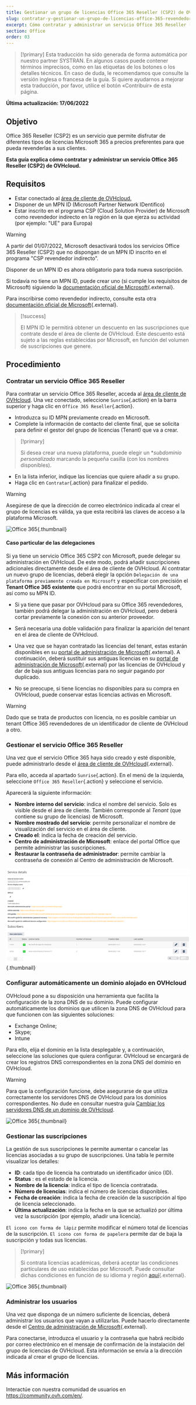 ```yaml
---
title: Gestionar un grupo de licencias Office 365 Reseller (CSP2) de OVHcloud
slug: contratar-y-gestionar-un-grupo-de-licencias-office-365-revendedor-csp2-ovh
excerpt: Cómo contratar y administrar un servicio Office 365 Reseller (CSP2) de OVHcloud
section: Office
order: 03
---
```


> [!primary]
> Esta traducción ha sido generada de forma automática por nuestro partner SYSTRAN. En algunos casos puede contener términos imprecisos, como en las etiquetas de los botones o los detalles técnicos. En caso de duda, le recomendamos que consulte la versión inglesa o francesa de la guía. Si quiere ayudarnos a mejorar esta traducción, por favor, utilice el botón «Contribuir» de esta página.
>

**Última actualización: 17/06/2022**

## Objetivo

Office 365 Reseller (CSP2) es un servicio que permite disfrutar de diferentes tipos de licencias Microsoft 365 a precios preferentes para que pueda revenderlas a sus clientes.

**Esta guía explica cómo contratar y administrar un servicio Office 365 Reseller (CSP2) de OVHcloud.**

## Requisitos

- Estar conectado al [área de cliente de OVHcloud.](https://www.ovh.com/auth/?action=gotomanager&from=https://www.ovh.es/&ovhSubsidiary=es)
- Disponer de un MPN ID (Microsoft Partner Network IDentifico)
- Estar inscrito en el programa CSP (Cloud Solution Provider) de Microsoft como revendedor indirecto en la región en la que ejerza su actividad (por ejemplo: "UE" para Europa)

> [!warning]
>
> A partir del 01/07/2022, Microsoft desactivará todos los servicios Office 365 Reseller (CSP2) que no dispongan de un MPN ID inscrito en el programa "CSP revendedor indirecto".
>
> Disponer de un MPN ID es ahora obligatorio para toda nueva suscripción.
>
Si todavía no tiene un MPN ID, puede crear uno (si cumple los requisitos de Microsoft) siguiendo la [documentación oficial de Microsoft](https://docs.microsoft.com/es-es/partner-center/mpn-create-a-partner-center-account){.external}.

Para inscribirse como revendedor indirecto, consulte esta otra [documentación oficial de Microsoft](https://docs.microsoft.com/es-es/partner-center/enrolling-in-the-csp-program#enroll-as-an-indirect-reseller){.external}.

> [!success]
>
> El MPN ID le permitirá obtener un descuento en las suscripciones que contrate desde el área de cliente de OVHcloud. Este descuento está sujeto a las reglas establecidas por Microsoft, en función del volumen de suscripciones que genere.
>

## Procedimiento

### Contratar un servicio Office 365 Reseller

Para contratar un servicio Office 365 Reseller, acceda al [área de cliente de OVHcloud](https://www.ovh.com/auth/?action=gotomanager&from=https://www.ovh.es/&ovhSubsidiary=es). Una vez conectado, seleccione `Sunrise`{.action} en la barra superior y haga clic en `Office 365 Reseller`{.action}.

- Introduzca su ID MPN previamente creado en Microsoft.
- Complete la información de contacto del cliente final, que se solicita para definir el gestor del grupo de licencias (Tenant) que va a crear.

> [!primary]
>
> Si desea crear una nueva plataforma, puede elegir un **subdominio personalizado* marcando la pequeña casilla (con los nombres disponibles).
>

- En la lista inferior, indique las licencias que quiere añadir a su grupo.
- Haga clic en `Contratar`{.action} para finalizar el pedido.

> [!warning]
>
> Asegúrese de que la dirección de correo electrónico indicada al crear el grupo de licencias es válida, ya que esta recibirá las claves de acceso a la plataforma Microsoft.
>

![Office 365](images/csp2-01.png){.thumbnail}

#### Caso particular de las delegaciones

Si ya tiene un servicio Office 365 CSP2 con Microsoft, puede delegar su administración en OVHcloud. De este modo, podrá añadir suscripciones adicionales directamente desde el área de cliente de OVHcloud. Al contratar un nuevo grupo de licencias, deberá elegir la opción `Delegación de una plataforma previamente creada en Microsoft` y especificar con precisión el **Tenant Office 365 existente** que podrá encontrar en su portal Microsoft, así como su MPN ID.

- Si ya tiene que pasar por OVHcloud para su Office 365 revendedores, también podrá delegar la administración en OVHcloud, pero deberá cortar previamente la conexión con su anterior proveedor.

- Será necesaria una doble validación para finalizar la aparición del tenant en el área de cliente de OVHcloud.

- Una vez que se hayan contratado las licencias del tenant, estas estarán disponibles en su [portal de administración de Microsoft](https://portal.office.com/Admin/Default.aspx){.external}. A continuación, deberá sustituir sus antiguas licencias en su [portal de administración de Microsoft](https://portal.office.com/Admin/Default.aspx){.external} por las licencias de OVHcloud y dar de baja sus antiguas licencias para no seguir pagando por duplicado.

- No se preocupe, si tiene licencias no disponibles para su compra en OVHcloud, puede conservar estas licencias activas en Microsoft.

> [!warning]
Dado que se trata de productos con licencia, no es posible cambiar un tenant Office 365 revendedores de un identificador de cliente de OVHcloud a otro.
>

### Gestionar el servicio Office 365 Reseller

Una vez que el servicio Office 365 haya sido creado y esté disponible, puede administrarlo desde el [área de cliente de OVHcloud](https://www.ovh.com/auth/?action=gotomanager&from=https://www.ovh.es/&ovhSubsidiary=es){.external}.

Para ello, acceda al apartado `Sunrise`{.action}. En el menú de la izquierda, seleccione `Office 365 Reseller`{.action} y seleccione el servicio.

Aparecerá la siguiente información:

- **Nombre interno del servicio**: indica el nombre del servicio. Solo es visible desde el área de cliente. También corresponde al *Tenant* (que contiene su grupo de licencias) de Microsoft.
- **Nombre mostrado del servicio**: permite personalizar el nombre de visualización del servicio en el área de cliente.
- **Creado el**: indica la fecha de creación del servicio.
- **Centro de administración de Microsoft**: enlace del portal Office que permite administrar las suscripciones.
- **Restaurar la contraseña de administrador**: permite cambiar la contraseña de conexión al Centro de administración de Microsoft.

![Office 365](images/sunrise_office365_CSP2_services_details.png){.thumbnail}

### Configurar automáticamente un dominio alojado en OVHcloud

OVHcloud pone a su disposición una herramienta que facilita la configuración de la zona DNS de su dominio. Puede configurar automáticamente los dominios que utilicen la zona DNS de OVHcloud para que funcionen con las siguientes soluciones:

- Exchange Online;
- Skype;
- Intune

Para ello, elija el dominio en la lista desplegable y, a continuación, seleccione las soluciones que quiera configurar. OVHcloud se encargará de crear los registros DNS correspondientes en la zona DNS del dominio en OVHcloud.

> [!warning]
> Para que la configuración funcione, debe asegurarse de que utiliza correctamente los servidores DNS de OVHcloud para los dominios correspondientes. No dude en consultar nuestra guía [Cambiar los servidores DNS de un dominio de OVHcloud](https://docs.ovh.com/es/domains/web_hosting_informacion_general_sobre_los_servidores_dns/).
>

![Office 365](images/sunrise_office365_CSP2_automatic_domain_configuration.png){.thumbnail}

### Gestionar las suscripciones

La gestión de sus suscripciones le permite aumentar o cancelar las licencias asociadas a su grupo de suscripciones. Una tabla le permite visualizar los detalles:

- **ID**: cada tipo de licencia ha contratado un identificador único (ID).
- **Status** : es el estado de la licencia.
- **Nombre de la licencia**: indica el tipo de licencia contratada.
- **Número de licencias**: indica el número de licencias disponibles.
- **Fecha de creación**: indica la fecha de creación de la suscripción al tipo de licencia seleccionado.
- **Última actualización**: indica la fecha en la que se actualizó por última vez la suscripción (por ejemplo, añadir una licencia).

`El icono con forma de lápiz` permite modificar el número total de licencias de la suscripción. `El icono con forma de papelera` permite dar de baja la suscripción y todas sus licencias.

> [!primary]
>
> Si contrata licencias académicas, deberá aceptar las condiciones particulares de uso establecidas por Microsoft. Puede consultar dichas condiciones en función de su idioma y región [aquí](http://www.microsoftvolumelicensing.com/DocumentSearch.aspx?Mode=2&Keyword=AcademicQualEdUserDef){.external}.
>

![Office 365](images/sunrise_office365_CSP2_Subscribers.png){.thumbnail}

### Administrar los usuarios

Una vez que disponga de un número suficiente de licencias, deberá administrar los usuarios que vayan a utilizarlas. Puede hacerlo directamente desde el [Centro de administración de Microsoft](https://portal.office.com/Admin/Default.aspx){.external}.

Para conectarse, introduzca el usuario y la contraseña que habrá recibido por correo electrónico en el mensaje de confirmación de la instalación del grupo de licencias de OVHcloud. Esta información se envía a la dirección indicada al crear el grupo de licencias.

## Más información

Interactúe con nuestra comunidad de usuarios en <https://community.ovh.com/en/>.
